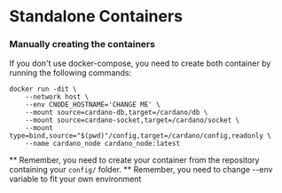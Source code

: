 # Standalone Containers

### Manually creating the containers

If you don't use docker-compose, you need to create both container by running the following commands:

    docker run -dit \
        --network host \
        --env CNODE_HOSTNAME='CHANGE ME' \
        --mount source=cardano-db,target=/cardano/db \
        --mount source=cardano-socket,target=/cardano/socket \
        --mount type=bind,source="$(pwd)"/config,target=/cardano/config,readonly \
        --name cardano_node cardano_node:latest 
            
** Remember, you need to create your container from the repository containing your `config/` folder.
** Remember, you need to change --env variable to fit your own environment